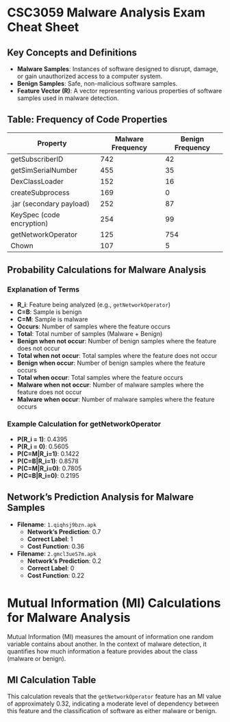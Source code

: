 # CSC3059 Malware Analysis Exam Cheat Sheet

## Key Concepts and Definitions
- **Malware Samples**: Instances of software designed to disrupt, damage, or gain unauthorized access to a computer system.
- **Benign Samples**: Safe, non-malicious software samples.
- **Feature Vector (R)**: A vector representing various properties of software samples used in malware detection.

## Table: Frequency of Code Properties
| Property                | Malware Frequency | Benign Frequency |
|-------------------------|-------------------|------------------|
| getSubscriberID         | 742               | 42               |
| getSimSerialNumber      | 455               | 35               |
| DexClassLoader          | 152               | 16               |
| createSubprocess        | 169               | 0                |
| .jar (secondary payload)| 252               | 87               |
| KeySpec (code encryption)| 254             | 99               |
| getNetworkOperator      | 125               | 754              |
| Chown                   | 107               | 5                |

## Probability Calculations for Malware Analysis

### Explanation of Terms
- **R_i**: Feature being analyzed (e.g., `getNetworkOperator`)
- **C=B**: Sample is benign
- **C=M**: Sample is malware
- **Occurs**: Number of samples where the feature occurs
- **Total**: Total number of samples (Malware + Benign)
- **Benign when not occur**: Number of benign samples where the feature does not occur
- **Total when not occur**: Total samples where the feature does not occur
- **Benign when occur**: Number of benign samples where the feature occurs
- **Total when occur**: Total samples where the feature occurs
- **Malware when not occur**: Number of malware samples where the feature does not occur
- **Malware when occur**: Number of malware samples where the feature occurs

### Example Calculation for getNetworkOperator
- **P(R_i = 1)**: 0.4395
- **P(R_i = 0)**: 0.5605
- **P(C=M|R_i=1)**: 0.1422
- **P(C=B|R_i=1)**: 0.8578
- **P(C=M|R_i=0)**: 0.7805
- **P(C=B|R_i=0)**: 0.2195

## Network’s Prediction Analysis for Malware Samples
- **Filename**: `1.qiqhsj9bzn.apk`
  - **Network’s Prediction**: 0.7
  - **Correct Label**: 1
  - **Cost Function**: 0.36
- **Filename**: `2.gmcl3ueS7m.apk`
  - **Network’s Prediction**: 0.2
  - **Correct Label**: 0
  - **Cost Function**: 0.22

# Mutual Information (MI) Calculations for Malware Analysis

Mutual Information (MI) measures the amount of information one random variable contains about another. In the context of malware detection, it quantifies how much information a feature provides about the class (malware or benign).

## MI Calculation Table

This calculation reveals that the `getNetworkOperator` feature has an MI value of approximately 0.32, indicating a moderate level of dependency between this feature and the classification of software as either malware or benign.
